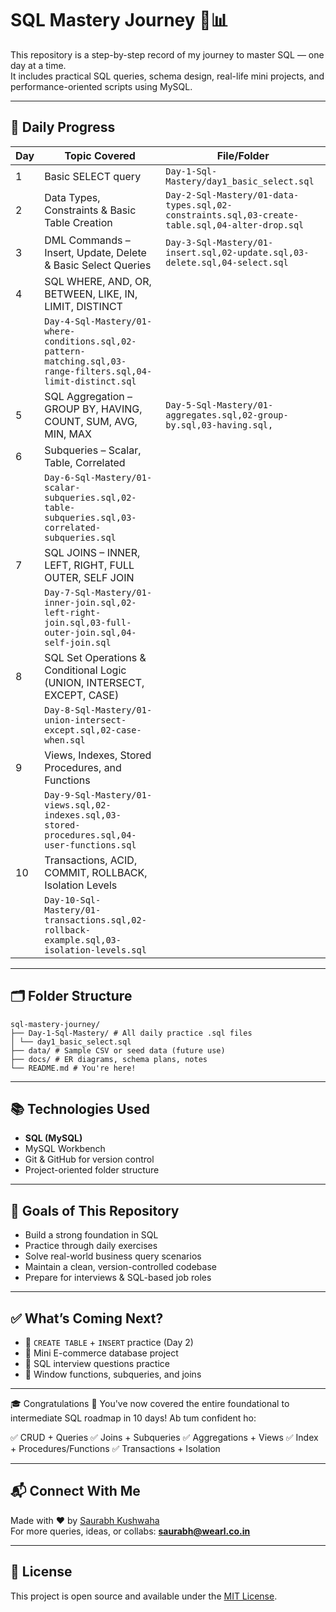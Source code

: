 # SQL Mastery Journey 🧠📊

This repository is a step-by-step record of my journey to master SQL — one day at a time.  
It includes practical SQL queries, schema design, real-life mini projects, and performance-oriented scripts using MySQL.

---

## 📅 Daily Progress

| Day | Topic Covered                       | File/Folder                                |
|-----|-------------------------------------|--------------------------------------------|
| 1   | Basic SELECT query                  | `Day-1-Sql-Mastery/day1_basic_select.sql`  |
| 2   | Data Types, Constraints & Basic Table Creation                  | `Day-2-Sql-Mastery/01-data-types.sql,02-constraints.sql,03-create-table.sql,04-alter-drop.sql`  |
| 3   | DML Commands – Insert, Update, Delete & Basic Select Queries                  | `Day-3-Sql-Mastery/01-insert.sql,02-update.sql,03-delete.sql,04-select.sql`  |
| 4   | SQL WHERE, AND, OR, BETWEEN, LIKE, IN, LIMIT, DISTINCT
                  | `Day-4-Sql-Mastery/01-where-conditions.sql,02-pattern-matching.sql,03-range-filters.sql,04-limit-distinct.sql`  |
| 5   | SQL Aggregation – GROUP BY, HAVING, COUNT, SUM, AVG, MIN, MAX                  | `Day-5-Sql-Mastery/01-aggregates.sql,02-group-by.sql,03-having.sql,`  |
| 6   | Subqueries – Scalar, Table, Correlated
                  | `Day-6-Sql-Mastery/01-scalar-subqueries.sql,02-table-subqueries.sql,03-correlated-subqueries.sql` |
| 7   | SQL JOINS – INNER, LEFT, RIGHT, FULL OUTER, SELF JOIN
                  | `Day-7-Sql-Mastery/01-inner-join.sql,02-left-right-join.sql,03-full-outer-join.sql,04-self-join.sql` |
| 8   | SQL Set Operations & Conditional Logic (UNION, INTERSECT, EXCEPT, CASE)
                  | `Day-8-Sql-Mastery/01-union-intersect-except.sql,02-case-when.sql` |
| 9   | Views, Indexes, Stored Procedures, and Functions
                  | `Day-9-Sql-Mastery/01-views.sql,02-indexes.sql,03-stored-procedures.sql,04-user-functions.sql` |
| 10   | Transactions, ACID, COMMIT, ROLLBACK, Isolation Levels
                  | `Day-10-Sql-Mastery/01-transactions.sql,02-rollback-example.sql,03-isolation-levels.sql` |

---

## 🗂️ Folder Structure

```
sql-mastery-journey/
├── Day-1-Sql-Mastery/ # All daily practice .sql files
│ └── day1_basic_select.sql
├── data/ # Sample CSV or seed data (future use)
├── docs/ # ER diagrams, schema plans, notes
└── README.md # You're here!
```

---

## 📚 Technologies Used

- **SQL (MySQL)**
- MySQL Workbench
- Git & GitHub for version control
- Project-oriented folder structure

---

## 🚀 Goals of This Repository

- Build a strong foundation in SQL
- Practice through daily exercises
- Solve real-world business query scenarios
- Maintain a clean, version-controlled codebase
- Prepare for interviews & SQL-based job roles

---

## ✅ What’s Coming Next?

- 📌 `CREATE TABLE` + `INSERT` practice (Day 2)
- 📌 Mini E-commerce database project
- 📌 SQL interview questions practice
- 📌 Window functions, subqueries, and joins

---

🎓 Congratulations 🎉
You've now covered the entire foundational to intermediate SQL roadmap in 10 days!
Ab tum confident ho:

✅ CRUD + Queries
✅ Joins + Subqueries
✅ Aggregations + Views
✅ Index + Procedures/Functions
✅ Transactions + Isolation

---

## 📬 Connect With Me

Made with ❤️ by [Saurabh Kushwaha](https://www.linkedin.com/in/saurabh884095/)  
For more queries, ideas, or collabs: **saurabh@wearl.co.in**

---

## 📌 License

This project is open source and available under the [MIT License](LICENSE).